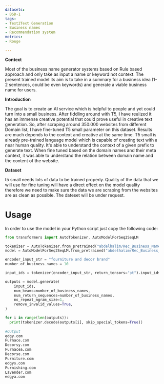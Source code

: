 ```yaml
---
datasets:
- BSD-1
tags:
- Text2Text Generation
- Business names
- Recommendation system
metrics:
- Rouge 

---
```


**Context**

Most of the business name generator systems based on Rule based approach and only take as input a name or keyword not context. The present trained model its aim is to take in a summary for a business idea (1-2 sentences, could be even keywords) and generate a viable business name for users.

**Introduction**

The goal is to create an AI service which is helpful to people and yet could turn into a small business. After fiddling around with T5, I have realized it has an immense creative potential that could prove useful in creative text generation. So, after scraping around 350.000 websites from different Domain list, I have fine-tuned T5 small parameter on this dataset. Results are much depends to the context and creative at the same time.
T5 small is already pre-trained language model which is capable of creating text with a near human quality. It's able to understand the context of a given prefix to generate text. When fine tuned based on the domain names and their meta context, it was able to understand the relation between domain name and the content of the website.

**Dataset**

t5 small needs lots of data to be trained properly. Quality of the data that we will use for fine tuning will have a direct effect on the model quality therefore we need to make sure the data we are scraping from the websites are as clean as possible. The dateset will be under request.

# Usage
In order to use the model in your Python script just copy the following code:
```python
from transformers import AutoTokenizer, AutoModelForSeq2SeqLM 

tokenizer = AutoTokenizer.from_pretrained("abdelhalim/Rec_Business_Names")
model = AutoModelForSeq2SeqLM.from_pretrained("abdelhalim/Rec_Business_Names")

encoder_input_str = "fourniture and decor brand"
number_of_business_names = 10

input_ids = tokenizer(encoder_input_str, return_tensors="pt").input_ids

outputs = model.generate(
    input_ids,
    num_beams=number_of_business_names,
    num_return_sequences=number_of_business_names,
    no_repeat_ngram_size=1,
    remove_invalid_values=True,
)

for i in range(len(outputs)):
  print(tokenizer.decode(outputs[i], skip_special_tokens=True))
  
#Output
edgy.com
Furnace.com
Decorsy.com
Furnacea.com
Decorse.com
Furniture.com
edgys.com
Furnishing.com
Lavender.com
edgya.com

 ```